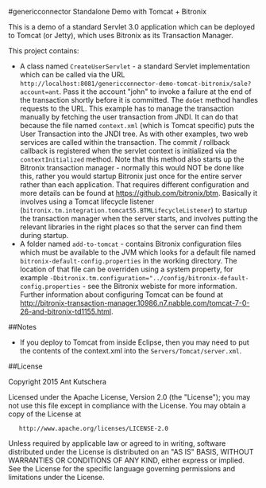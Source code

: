 #genericconnector Standalone Demo with Tomcat + Bitronix

This is a demo of a standard Servlet 3.0 application which can be deployed to Tomcat (or Jetty), which uses Bitronix as its Transaction Manager.

This project contains:

- A class named `CreateUserServlet` - a standard Servlet implementation which can be called via the URL `http://localhost:8081/genericconnector-demo-tomcat-bitronix/sale?account=ant`.  Pass it the account "john" to invoke a failure at the end of the transaction shortly before it is committed.  The `doGet` method handles requests to the URL.  This example has to manage the transaction manually by fetching the user transaction from JNDI. It can do that because the file named `context.xml` (which is Tomcat specific) puts the User Transaction into the JNDI tree. As with other examples, two web services are called within the transaction.  The commit / rollback callback is registered when the servlet context is initialized via the `contextInitialized` method. Note that this method also starts up the Bitronix transaction manager - normally this would NOT be done like this, rather you would startup Bitronix just once for the entire server rather than each application. That requires different configuration and more details can be found at https://github.com/bitronix/btm. Basically it involves using a Tomcat lifecycle listener (`bitronix.tm.integration.tomcat55.BTMLifecycleListener`) to startup the transaction manager when the server starts, and involves putting the relevant libraries in the right places so that the server can find them during startup.
- A folder named `add-to-tomcat` - contains Bitronix configuration files which must be available to the JVM which looks for a default file named `bitronix-default-config.properties` in the working directory.  The location of that file can be overriden using a system property, for example `-Dbitronix.tm.configuration="../config/bitronix-default-config.properties` - see the Bitronix webiste for more information. Further information about configuring Tomcat can be found at http://bitronix-transaction-manager.10986.n7.nabble.com/tomcat-7-0-26-and-bitronix-td1155.html.

##Notes
- If you deploy to Tomcat from inside Eclipse, then you may need to put the contents of the context.xml into the `Servers/Tomcat/server.xml`.

##License

 Copyright 2015 Ant Kutschera

   Licensed under the Apache License, Version 2.0 (the "License");
   you may not use this file except in compliance with the License.
   You may obtain a copy of the License at

       http://www.apache.org/licenses/LICENSE-2.0

   Unless required by applicable law or agreed to in writing, software
   distributed under the License is distributed on an "AS IS" BASIS,
   WITHOUT WARRANTIES OR CONDITIONS OF ANY KIND, either express or implied.
   See the License for the specific language governing permissions and
   limitations under the License.

